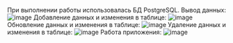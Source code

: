 При выполнении работы использовалась БД PostgreSQL. 
Вывод данных:
![image](https://github.com/karina136/Java_11variant/assets/112969009/b59db893-bb60-40d3-8d56-a934aa1a1ed4)
Добавление данных и изменения в таблице:
![image](https://github.com/karina136/Java_11variant/assets/112969009/1379a899-6fe1-4d81-a664-c0424f5acdaf)
Обновление данных и изменения в таблице:
![image](https://github.com/karina136/Java_11variant/assets/112969009/a42e299c-36a1-4128-96b6-59ec0b20eb0c)
Удаление данных и изменения в таблице:
![image](https://github.com/karina136/Java_11variant/assets/112969009/ebf30d65-2716-481c-9ee3-53f562c34d2b)
Работа приложения:
![image](https://github.com/karina136/Java_11variant/assets/112969009/91148e4d-46dd-446f-885a-87505abe33a9)




